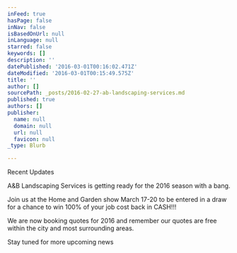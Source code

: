 ```yaml
---
inFeed: true
hasPage: false
inNav: false
isBasedOnUrl: null
inLanguage: null
starred: false
keywords: []
description: ''
datePublished: '2016-03-01T00:16:02.471Z'
dateModified: '2016-03-01T00:15:49.575Z'
title: ''
author: []
sourcePath: _posts/2016-02-27-ab-landscaping-services.md
published: true
authors: []
publisher:
  name: null
  domain: null
  url: null
  favicon: null
_type: Blurb

---
```

Recent Updates

A&B Landscaping Services is getting ready for the 2016 season with a bang.  

Join us at the Home and Garden show March 17-20 to be entered in a draw for a chance to win 100% of your job cost back in CASH!!!

We are now booking quotes for 2016 and remember our quotes are free within the city and most surrounding areas. 

Stay tuned for more upcoming news